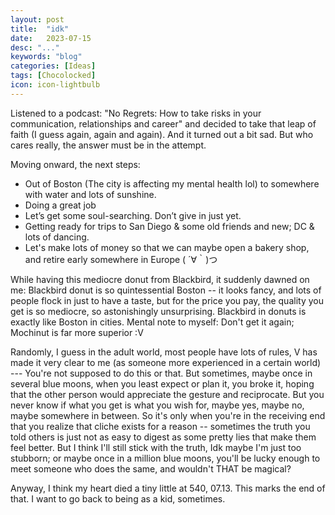 ```yaml
---
layout: post
title:  "idk"
date:   2023-07-15
desc: "..."
keywords: "blog"
categories: [Ideas]
tags: [Chocolocked]
icon: icon-lightbulb
---
```


Listened to a podcast: "No Regrets: How to take risks in your communication, relationships and career"
and decided to take that leap of faith (I guess again, again and again). And it turned out a bit sad.
But who cares really, the answer must be in the attempt.

Moving onward, the next steps:

* Out of Boston (The city is affecting my mental health lol) to somewhere with water and lots of sunshine. 
* Doing a great job
* Let’s get some soul-searching. Don’t give in just yet.
* Getting ready for trips to San Diego & some old friends and new; DC & lots of dancing. 
* Let's make lots of money so that we can maybe open a bakery shop, and retire early somewhere in Europe ( ´∀｀)つ

While having this mediocre donut from Blackbird, it suddenly dawned on me: Blackbird donut is so quintessential Boston -- it looks fancy, and lots of people flock in just to have a taste, but for the price you pay, the quality you get is so mediocre, so astonishingly unsurprising. Blackbird in donuts is exactly like Boston in cities. Mental note to myself: Don't get it again; Mochinut is far more superior :V

Randomly, I guess in the adult world, most people have lots of rules, V has made it very clear to me (as someone more experienced in a certain world) --- You're not supposed to do this or that. But sometimes, maybe once in several blue moons, when you least expect or plan it, you broke it, hoping that the other person would appreciate the gesture and reciprocate. But you never know if what you get is what you wish for, maybe yes, maybe no, maybe somewhere in between. So it's only when you're in the receiving end that you realize that cliche exists for a reason -- sometimes the truth you told others is just not as easy to digest as some pretty lies that make them feel better. But I think I'll still stick with the truth, Idk maybe I'm just too stubborn; or maybe once in a million blue moons, you'll be lucky enough to meet someone who does the same, and wouldn't THAT be magical?

Anyway, I think my heart died a tiny little at 540, 07.13. This marks the end of that. 
I want to go back to being as a kid, sometimes. 







